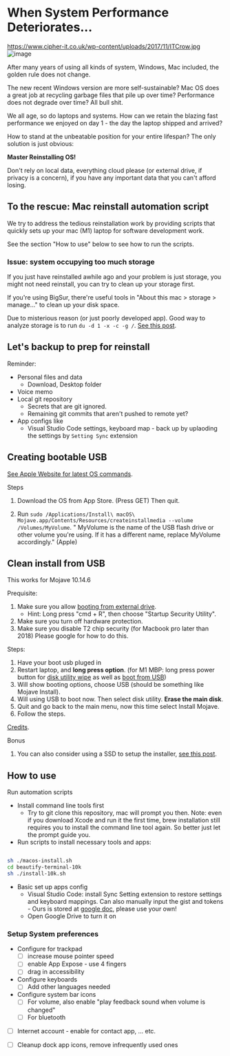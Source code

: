 # When System Performance Deteriorates...

https://www.cipher-it.co.uk/wp-content/uploads/2017/11/ITCrow.jpg ![image](https://user-images.githubusercontent.com/15918424/129460257-81cd6c8e-4bd5-48d0-b3a8-b14d9d6de879.png)

After many years of using all kinds of system, Windows, Mac included, the golden rule does not change.

The new recent Windows version are more self-sustainable? Mac OS does a great job at recycling garbage files that pile up over time? Performance does not degrade over time? All bull shit.

We all age, so do laptops and systems. How can we retain the blazing fast performance we enjoyed on day 1 - the day the laptop shipped and arrived?

How to stand at the unbeatable position for your entire lifespan? The only solution is just obvious: 

**Master Reinstalling OS!**

Don't rely on local data, everything cloud please (or external drive, if privacy is a concern), if you have any important data that you can't afford losing.


## To the rescue: Mac reinstall automation script

We try to address the tedious reinstallation work by providing scripts that quickly sets up your mac (M1) laptop for software development work.

See the section "How to use" below to see how to run the scripts.

### Issue: system occupying too much storage

If you just have reinstalled awhile ago and your problem is just storage, you might not need reinstall, you can try to clean up your storage first.

If you're using BigSur, there're useful tools in "About this mac > storage > manage..." to clean up your disk space.

Due to misterious reason (or just poorly developed app). Good way to analyze storage is to run `du -d 1 -x -c -g /`. [See this post](https://forums.macrumors.com/threads/system-taking-up-285-gb-of-space.2106785/page-3).

## Let's backup to prep for reinstall

Reminder:
- Personal files and data
    - Download, Desktop folder
- Voice memo
- Local git repository
    - Secrets that are git ignored.
    - Remaining git commits that aren't pushed to remote yet?
- App configs like
    - Visual Studio Code settings, keyboard map - back up by uplaoding the settings by `Setting Sync` extension

## Creating bootable USB

[See Apple Website for latest OS commands](https://support.apple.com/en-us/HT201372).

Steps

1. Download the OS from App Store. (Press GET) Then quit.

1. Run `sudo /Applications/Install\ macOS\ Mojave.app/Contents/Resources/createinstallmedia --volume /Volumes/MyVolume`. " MyVolume is the name of the USB flash drive or other volume you're using. If it has a different name, replace MyVolume accordingly." (Apple)

## Clean install from USB

This works for Mojave 10.14.6

Prequisite:

1. Make sure you allow [booting from external drive](https://appleinsider.com/articles/19/01/15/how-to-make-new-t2-secured-macs-boot-from-external-drives).
    - Hint: Long press "cmd + R", then choose "Startup Security Utility".
3. Make sure you turn off hardware protection.
4. Make sure you disable T2 chip security (for Macbook pro later than 2018) Please google for how to do this.

Steps:

1. Have your boot usb pluged in
1. Restart laptop, and **long press option**. (for M1 MBP: long press power button for [disk utility wipe](https://support.apple.com/en-us/HT212030) as well as [boot from USB](https://appleinsider.com/articles/21/01/03/how-to-boot-an-apple-silicon-mac-from-an-external-drive))
1. Will show booting options, choose USB (should be something like Mojave Install).
1. Will using USB to boot now. Then select disk utility. **Erase the main disk**.
1. Quit and go back to the main menu, now this time select Install Mojave.
1. Follow the steps.

[Credits](https://www.macrumors.com/how-to/clean-install-macos-10-14-mojave/).

Bonus

1. You can also consider using a SSD to setup the installer, [see this post](https://www.macworld.com/article/3284378/how-to-create-a-bootable-macos-mojave-installer-drive.html).

## How to use

Run automation scripts
- Install command line tools first
    - Try to git clone this repository, mac will prompt you then. Note: even if you download Xcode and run it the first time, brew installation still requires you to install the command line tool again. So better just let the prompt guide you.
- Run scripts to install necessary tools and apps:

```sh

sh ./macos-install.sh
cd beautify-terminal-10k
sh ./install-10k.sh

```

- Basic set up apps config
    - Visual Studio Code: install Sync Setting extension to restore settings and keyboard mappings. Can also manually input the gist and tokens - Ours is stored at [google doc](https://docs.google.com/document/d/1GGaX4JhbbBAzFxMvFRIvef7nMDdFpmi_ZGQ7Evnvbno/edit), please use your own!
    - Open Google Drive to turn it on

### Setup System preferences

- Configure for trackpad 
  - [ ] increase mouse pointer speed 
  - [ ] enable App Expose - use 4 fingers
  - [ ] drag in accessibility
- Configure keyboards
  - [ ] Add other languages needed
- Configure system bar icons
  - [ ] For volume, also enable "play feedback sound when volume is changed"
  - [ ] For bluetooth
- [ ] Internet account - enable for contact app, ... etc.
- [ ] Cleanup dock app icons, remove infrequently used ones

